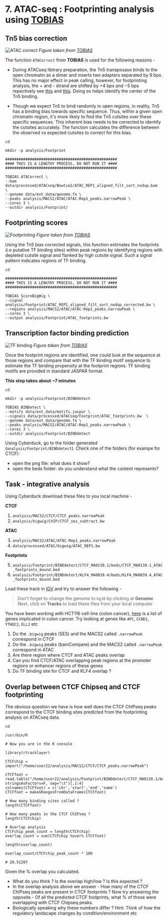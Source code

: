 # 7. ATAC-seq : Footprinting analysis using [TOBIAS](https://github.com/loosolab/TOBIAS)

## Tn5 bias correction

![ATAC correct](./atacorrect.png)
*Figure taken from [TOBIAS](https://github.com/loosolab/TOBIAS)*

The function `ATACorrect` from **TOBIAS** is used for the following reasons -

- During ATACseq libtrary preparation, the Tn5 transposase binds to the open chromatin as a dimer and inserts two adapters separated by 9 bps. This has no major effect in peak calling, however, for footprinting analysis, the + and - strand are shifted by +4 bps and −5 bps repectively see [this](https://dx.doi.org/10.1038%2Fnmeth.2688) and [this](https://www.biostars.org/p/476698/). Doing so helps identify the center of the Tn5 binding.

- Though we expect Tn5 to bind randomly in open regions, in reality, Tn5 has a binding bias towards specific sequence. Thus, within a given open chromatin region, it's more likely to find the Tn5 cutsites over these specific sequences. This inherent bias needs to be corrected to identify the cutsites accurately. The function calculates the difference between the observed vs expected cutsites to correct for this bias. 

```
cd

mkdir -p analysis/Footprint

##################################################
#### THIS IS A LENGTHY PROCESS, DO NOT RUN IT ####
##################################################

TOBIAS ATACorrect \
--bam data/processed/ATACseq/Bowtie2/ATAC_REP1_aligned_filt_sort_nodup.bam  \
--genome data/ext_data/genome.fa \
--peaks analysis/MACS2/ATAC/ATAC-Rep1_peaks.narrowPeak \
--cores 3 \
--outdir analysis/Footprint/

```
## Footprinting scores

![Footprinting](./footprinting.png)
*Figure taken from [TOBIAS](https://github.com/loosolab/TOBIAS)*

Using the Tn5 bias corrected signals, this function estimates the footprints (i.e putative TF binding sites) within peak regions by identifying regions with depleted cutsite signal and flanked by high cutsite signal. Such a signal pattern indicates regions of TF binding.

```
cd

##################################################
#### THIS IS A LENGTHY PROCESS, DO NOT RUN IT ####
##################################################

TOBIAS ScoreBigWig \
--signal analysis/Footprint/ATAC_REP1_aligned_filt_sort_nodup_corrected.bw \
--regions analysis/MACS2/ATAC/ATAC-Rep1_peaks.narrowPeak \
--cores 3 \
--output analysis/Footprint/ATAC_footprints.bw 

```

## Transcription factor binding prediction

![TF binding](./bindetect.png)
*Figure taken from [TOBIAS](https://github.com/loosolab/TOBIAS)*

Once the footprint regions are identified, one could look at the sequence at those regions and compare that with the TF binding motif sequence to estimate the TF binding propensity at the footprint regions. TF binding motifs are provided in standard JASPAR format.


**This step takes about ~7 minutes**

```
cd

mkdir -p analysis/Footprint/BINDdetect

TOBIAS BINDetect \
--motifs data/ext_data/motifs.jaspar \
--signals data/processed/ATACseq/Footprint/ATAC_footprints.bw  \
--genome data/ext_data/genome.fa \
--peaks analysis/MACS2/ATAC/ATAC-Rep1_peaks.narrowPeak \
--cores 3 \
--outdir analysis/Footprint/BINDdetect

```

Using Cyberduck, go to the folder generated (`analysis/Footprint/BINDdetect`). Check one of the folders (for exampe for CTCF):
* open the png file: what does it show?
* open the beds folder: do you understand what the content represents?

## Task - integrative analysis

Using Cyberduck download these files to you local machine - 

**CTCF**

1. `analysis/MACS2/CTCF/CTCF_peaks.narrowPeak`
2. `analysis/bigwig/ChIP/CTCF_ses_subtract.bw`

**ATAC**

3. `analysis/MACS2/ATAC/ATAC-Rep1_peaks.narrowPeak`
4. `data/processed/ATAC/bigwig/ATAC_REP1.bw`

**Footprints**

5. `analysis/Footprint/BINDdetect/CTCF_MA0139.1/beds/CTCF_MA0139.1_ATAC_footprints_bound.bed`
6. `analysis/Footprint/BINDdetect/KLF4_MA0039.4/beds/KLF4_MA0039.4_ATAC_footprints_bound.bed`

Load these track in [IGV](https://igv.org/app/) and try to answer the following -

> Don't forget to change the genome to `hg38` by clicking at **Genome**. Next, click on **Tracks** to load these files from your local computer

You have been working with HCT116 cell-line (colon cancer), [here](https://www.omim.org/entry/114500) is a list of genes implicated in colon cancer. 
Try looking at genes like `APC`, `CCND1`, `YTHDC2`, `ELL2` etc

1. Do the `.bigwig` peaks (SES) and the MACS2 called `.narrowPeak` correspond in CTCF
2. Do the `.bigwig` peaks (bamCompare) and the MACS2 called `.narrowPeak` correspond in ATAC
3. Are there region where CTCF and ATAC peaks overlap
4. Can you find CTCF/ATAC overlapping peak regions at the promoter regions or enhancer regions of these genes
5. Do TF binding site for CTCF and KLF4 overlap ?


## Overlap between CTCF Chipseq and CTCF footprinting

The obvious question we have is how well does the CTCF ChIPseq peaks correspond to the CTCF binding sites predicted from the footprinting analysis on ATACseq data.

```
cd

/usr/bin/R

# Now you are in the R console

library(rtracklayer)

CTCFchip = import("/home/user22/analysis/MACS2/CTCF/CTCF_peaks.narrowPeak")

CTCFfoot = read.table("/home/user22/analysis/Footprint/BINDdetect/CTCF_MA0139.1/beds/CTCF_MA0139.1_ATAC_footprints_bound.bed", stringsAsFactors=F, sep="\t")[,1:4]
colnames(CTCFfoot) = c('chr','start','end','name')
CTCFfoot = makeGRangesFromDataFrame(CTCFfoot)

# How many binding sites called ?
length(CTCFfoot)

# How many peaks in the CTCF ChIPseq ?
length(CTCFchip)

# Overlap analysis
CTCFchip_peak_count = length(CTCFchip)
overlap_count = sum(CTCFchip %over% CTCFfoot)

length(overlap_count)

overlap_count/CTCFchip_peak_count * 100

# 20.51207

```

Given the % overlap you calculated.

- What do you think ? Is the overlap high/low ? Is this expected ?
- In the overlap analysis above we answer - How many of the CTCF ChIPseq peaks are present in CTCF footprints ? Now try answering the opposite - Of all the predicted CTCF footprints, what % of those were overlapping with CTCF Chipseq peaks. 
- Biologically speaking why these numbers differ ? Hint: Think of how the regulatory landscape changes by condition/environment etc

